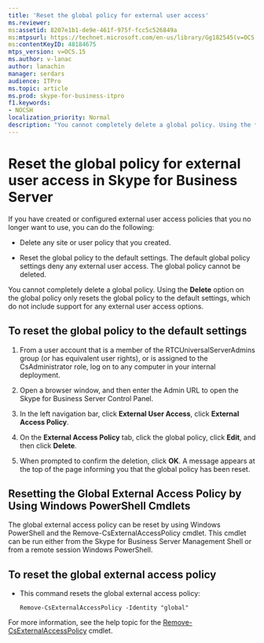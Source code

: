 ```yaml
---
title: 'Reset the global policy for external user access'
ms.reviewer: 
ms:assetid: 8207e1b1-de9e-461f-975f-fcc5c526849a
ms:mtpsurl: https://technet.microsoft.com/en-us/library/Gg182545(v=OCS.15)
ms:contentKeyID: 48184675
mtps_version: v=OCS.15
ms.author: v-lanac
author: lanachin
manager: serdars
audience: ITPro
ms.topic: article
ms.prod: skype-for-business-itpro
f1.keywords:
- NOCSH
localization_priority: Normal
description: "You cannot completely delete a global policy. Using the **Delete** option on the global policy only resets the global policy to the default settings, which do not include support for any external user access options."
---
```



# Reset the global policy for external user access in Skype for Business Server 

If you have created or configured external user access policies that you no longer want to use, you can do the following:

  - Delete any site or user policy that you created.

  - Reset the global policy to the default settings. The default global policy settings deny any external user access. The global policy cannot be deleted.

You cannot completely delete a global policy. Using the **Delete** option on the global policy only resets the global policy to the default settings, which do not include support for any external user access options.

## To reset the global policy to the default settings

1.  From a user account that is a member of the RTCUniversalServerAdmins group (or has equivalent user rights), or is assigned to the CsAdministrator role, log on to any computer in your internal deployment.

2.  Open a browser window, and then enter the Admin URL to open the Skype for Business Server Control Panel.

3.  In the left navigation bar, click **External User Access**, click **External Access Policy**.

4.  On the **External Access Policy** tab, click the global policy, click **Edit**, and then click **Delete**.

5.  When prompted to confirm the deletion, click **OK**. A message appears at the top of the page informing you that the global policy has been reset.


## Resetting the Global External Access Policy by Using Windows PowerShell Cmdlets

The global external access policy can be reset by using Windows PowerShell and the Remove-CsExternalAccessPolicy cmdlet. This cmdlet can be run either from the Skype for Business Server Management Shell or from a remote session Windows PowerShell. 

## To reset the global external access policy

  - This command resets the global external access policy:
    
        Remove-CsExternalAccessPolicy -Identity "global"

For more information, see the help topic for the [Remove-CsExternalAccessPolicy](https://docs.microsoft.com/en-us/powershell/module/skype/Remove-CsExternalAccessPolicy) cmdlet.


